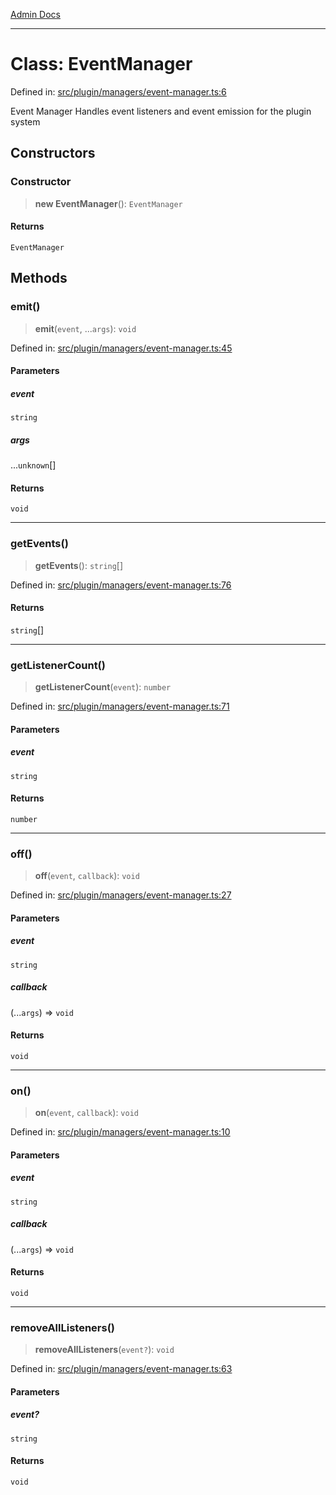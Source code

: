 [Admin Docs](/)

---

# Class: EventManager

Defined in: [src/plugin/managers/event-manager.ts:6](https://github.com/PalisadoesFoundation/talawa-admin/blob/main/src/plugin/managers/event-manager.ts#L6)

Event Manager
Handles event listeners and event emission for the plugin system

## Constructors

### Constructor

> **new EventManager**(): `EventManager`

#### Returns

`EventManager`

## Methods

### emit()

> **emit**(`event`, ...`args`): `void`

Defined in: [src/plugin/managers/event-manager.ts:45](https://github.com/PalisadoesFoundation/talawa-admin/blob/main/src/plugin/managers/event-manager.ts#L45)

#### Parameters

##### event

`string`

##### args

...`unknown`[]

#### Returns

`void`

---

### getEvents()

> **getEvents**(): `string`[]

Defined in: [src/plugin/managers/event-manager.ts:76](https://github.com/PalisadoesFoundation/talawa-admin/blob/main/src/plugin/managers/event-manager.ts#L76)

#### Returns

`string`[]

---

### getListenerCount()

> **getListenerCount**(`event`): `number`

Defined in: [src/plugin/managers/event-manager.ts:71](https://github.com/PalisadoesFoundation/talawa-admin/blob/main/src/plugin/managers/event-manager.ts#L71)

#### Parameters

##### event

`string`

#### Returns

`number`

---

### off()

> **off**(`event`, `callback`): `void`

Defined in: [src/plugin/managers/event-manager.ts:27](https://github.com/PalisadoesFoundation/talawa-admin/blob/main/src/plugin/managers/event-manager.ts#L27)

#### Parameters

##### event

`string`

##### callback

(...`args`) => `void`

#### Returns

`void`

---

### on()

> **on**(`event`, `callback`): `void`

Defined in: [src/plugin/managers/event-manager.ts:10](https://github.com/PalisadoesFoundation/talawa-admin/blob/main/src/plugin/managers/event-manager.ts#L10)

#### Parameters

##### event

`string`

##### callback

(...`args`) => `void`

#### Returns

`void`

---

### removeAllListeners()

> **removeAllListeners**(`event?`): `void`

Defined in: [src/plugin/managers/event-manager.ts:63](https://github.com/PalisadoesFoundation/talawa-admin/blob/main/src/plugin/managers/event-manager.ts#L63)

#### Parameters

##### event?

`string`

#### Returns

`void`
